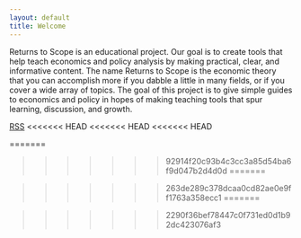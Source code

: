 ```yaml
---
layout: default
title: Welcome
---
```


Returns to Scope is an educational project. Our goal is to create tools that help teach economics and policy analysis by making practical, clear, and informative content. 
The name Returns to Scope is the economic theory that you can accomplish more if you dabble a little in many fields, or if you cover a wide array of topics. The goal of this project is to give simple guides to economics and policy in hopes of making teaching tools that spur learning, discussion, and growth.

[RSS](https://github.com/ReturnsToScope/returnstoscope/blob/public/_podcasts/feed.rss?raw=true)
<<<<<<< HEAD
<<<<<<< HEAD
<<<<<<< HEAD
 
=======
 
>>>>>>> 92914f20c93b4c3cc3a85d54ba6f9d047b2d4d0d
=======

>>>>>>> 263de289c378dcaa0cd82ae0e9ff1763a358ecc1
=======

>>>>>>> 2290f36bef78447c0f731ed0d1b92dc423076af3
